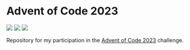 # Advent of Code 2023

![](https://img.shields.io/badge/Day%20📅-15-blue)
![](https://img.shields.io/badge/Stars%20⭐-14-yellow)
![](https://img.shields.io/badge/Days%20Completed%20✅-7-darkgreen)

Repository for my participation in the [Advent of Code 2023](https://adventofcode.com/2023) challenge.
